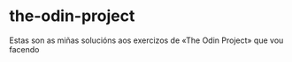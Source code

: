 # the-odin-project
Estas son as miñas solucións aos exercizos de «The Odin Project» que vou facendo
